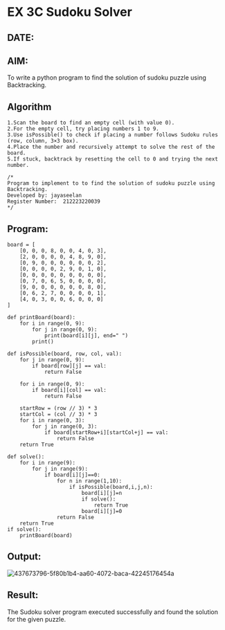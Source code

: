 # EX 3C Sudoku Solver
## DATE:
## AIM:
To write a python program to find the solution of sudoku puzzle using Backtracking.


## Algorithm
```
1.Scan the board to find an empty cell (with value 0).
2.For the empty cell, try placing numbers 1 to 9.
3.Use isPossible() to check if placing a number follows Sudoku rules (row, column, 3×3 box).
4.Place the number and recursively attempt to solve the rest of the board.
5.If stuck, backtrack by resetting the cell to 0 and trying the next number.
```


```
/*
Program to implement to to find the solution of sudoku puzzle using Backtracking.
Developed by: jayaseelan
Register Number:  212223220039
*/
```
## Program:
```
board = [
    [0, 0, 0, 8, 0, 0, 4, 0, 3],
    [2, 0, 0, 0, 0, 4, 8, 9, 0],
    [0, 9, 0, 0, 0, 0, 0, 0, 2],
    [0, 0, 0, 0, 2, 9, 0, 1, 0],
    [0, 0, 0, 0, 0, 0, 0, 0, 0],
    [0, 7, 0, 6, 5, 0, 0, 0, 0],
    [9, 0, 0, 0, 0, 0, 0, 8, 0],
    [0, 6, 2, 7, 0, 0, 0, 0, 1],
    [4, 0, 3, 0, 0, 6, 0, 0, 0]
]

def printBoard(board):
    for i in range(0, 9):
        for j in range(0, 9):
            print(board[i][j], end=" ")
        print()

def isPossible(board, row, col, val):
    for j in range(0, 9):
        if board[row][j] == val:
            return False

    for i in range(0, 9):
        if board[i][col] == val:
            return False

    startRow = (row // 3) * 3
    startCol = (col // 3) * 3
    for i in range(0, 3):
        for j in range(0, 3):
            if board[startRow+i][startCol+j] == val:
                return False
    return True

def solve():
    for i in range(9):
        for j in range(9):
            if board[i][j]==0:
                for n in range(1,10):
                    if isPossible(board,i,j,n):
                        board[i][j]=n
                        if solve():
                            return True
                        board[i][j]=0
                return False
    return True
if solve():
    printBoard(board)
```


## Output:
![437673796-5f80b1b4-aa60-4072-baca-42245176454a](https://github.com/user-attachments/assets/877f0c4e-5162-41aa-a05e-b7e4f4d2f02d)



## Result:
The Sudoku solver program executed successfully and found the solution for the given puzzle.
